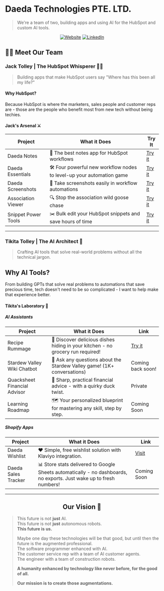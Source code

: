 # Daeda Technologies PTE. LTD.

> We're a team of two, building apps and using AI for the HubSpot and custom AI tools.
<div align="center">
  
[![Website](https://img.shields.io/badge/Website-daeda.tech-blue?style=for-the-badge&logoWidth=20&logo=https://daeda.tech/logo/white_nb_small.png)](https://daeda.tech)
[![LinkedIn](https://img.shields.io/badge/LinkedIn-Follow-blue?style=for-the-badge&logo=linkedin&color=0A66C2)](https://www.linkedin.com/company/daeda-technologies-pte-ltd/)
  
</div>

## 👨‍💻 Meet Our Team

### Jack Tolley | The HubSpot Whisperer 🧙‍♂️

> Building apps that make HubSpot users say "Where has this been all my life?"

#### Why HubSpot?
Because HubSpot is where the marketers, sales people and customer reps are - those are the people who benefit most from new tech without being techies.

#### Jack's Arsenal ⚔️

| Project | What it Does | Try It |
|---------|-------------|--------|
| Daeda Notes | 📝 The best notes app for HubSpot workflows | [Try it](https://daeda.tech/hubspot-apps/daeda-notes/install/) |
| Daeda Essentials | 🛠️ Four powerful new workflow nodes to level-up your automation game | [Try it](https://daeda.tech/hubspot-apps/daeda-essentials/install/) |
| Daeda Screenshots | 📸 Take screenshots easily in workflow automations | [Try it](https://daeda.tech/hubspot-apps/daeda-screenshots/install/) |
| Association Viewer | 🔍 Stop the association wild goose chase | [Try it](https://daeda.tech/hubspot-apps/association-viewer/install/) |
| Snippet Power Tools | ✂️ Bulk edit your HubSpot snippets and save hours of time | [Try it](https://snippetpowertools.com/) |

---

### Tikita Tolley | The AI Architect 🤖

> Crafting AI tools that solve real-world problems without all the technical jargon.

## Why AI Tools?
From building GPTs that solve real problems to automations that save precious time, tech doesn't need to be so complicated - I want to help make that experience better.

#### Tikita's Laboratory 🧪

##### AI Assistants

| Project | What it Does | Link |
|---------|-------------|------|
| Recipe Rummage | 🍳 Discover delicious dishes hiding in your kitchen - no grocery run required! | [Try it](https://chatgpt.com/g/g-67e10ac985588191b3f0c427e5b57919-recipe-rummage) |
| Stardew Valley Wiki Chatbot | 🌱 Ask any questions about the Stardew Valley game! (1K+ conversations) | Coming back soon! |
| Quacksheet Financial Advisor | 🦆 Sharp, practical financial advice - with a quirky duck twist. | Private |
| Learning Roadmap | 🗺️ Your personalized blueprint for mastering any skill, step by step. | Coming Soon |

##### Shopify Apps

| Project | What it Does | Link |
|---------|-------------|------|
| Daeda Wishlist | ❤️ Simple, free wishlist solution with Klaviyo integration. | [Visit](https://apps.shopify.com/daeda-wishlist) |
| Daeda Sales Tracker | 📊 Store stats delivered to Google Sheets automatically - no dashboards, no exports. Just wake up to fresh numbers! | Coming Soon |

---



<div align="center">

## Our Vision 🔭

</div>

> This future is not **just** AI.  
> This future is not **just** autonomous robots.  
> **This future is us.**  
>   
> Maybe one day these technologies will be that good, but until then the future is the augmented professional.  
> The software programmer enhanced with AI.  
> The customer service rep with a team of AI customer agents.  
> The engineer with a team of construction robots.  
>   
> **A humanity enhanced by technology like never before, for the good of all.**  
>   
> **Our mission is to create those augmentations.**
